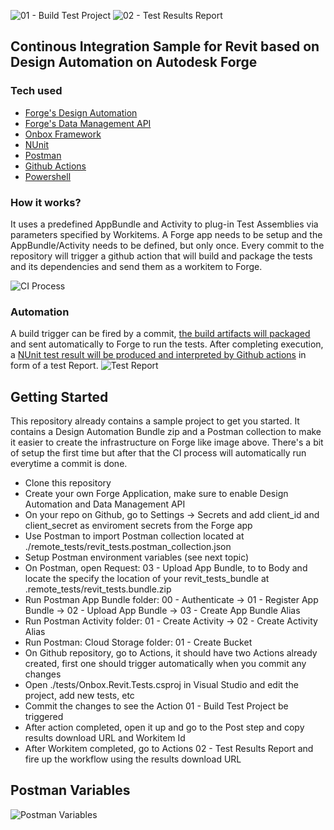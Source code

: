 ![01 - Build Test Project](https://github.com/engthiago/Onbox.Revit.Tests.Sample/workflows/01%20-%20Build%20Test%20Project/badge.svg)
![02 - Test Results Report](https://github.com/engthiago/Onbox.Revit.Tests.Sample/workflows/02%20-%20Test%20Results%20Report/badge.svg)
## Continous Integration Sample for Revit based on Design Automation on Autodesk Forge

### Tech used
- [Forge's Design Automation](https://forge.autodesk.com/en/docs/design-automation/v3/developers_guide/overview/)
- [Forge's Data Management API](https://forge.autodesk.com/en/docs/data/v2/overview/)
- [Onbox Framework](https://github.com/engthiago/Onboxframework)
- [NUnit](https://nunit.org/)
- [Postman](https://www.postman.com/)
- [Github Actions](https://github.com/features/actions)
- [Powershell](https://docs.microsoft.com/en-us/powershell)

### How it works?
It uses a predefined AppBundle and Activity to plug-in Test Assemblies via parameters specified by Workitems. A Forge app needs to be setup and the AppBundle/Activity needs to be defined, but only once. Every commit to the repository will trigger a github action that will build and package the tests and its dependencies and send them as a workitem to Forge.

![CI Process](https://raw.githubusercontent.com/engthiago/Onbox.Revit.Tests.Sample/master/CI_process.png)


### Automation
A build trigger can be fired by a commit, [the build artifacts will packaged](https://github.com/engthiago/Onbox.Revit.Tests.Sample/runs/1908490497?check_suite_focus=true) and sent automatically to Forge to run the tests. After completing execution, a [NUnit test result will be produced and interpreted by Github actions](https://github.com/engthiago/Onbox.Revit.Tests.Sample/runs/1908534974?check_suite_focus=true) in form of a test Report. 
![Test Report](https://raw.githubusercontent.com/engthiago/Onbox.Revit.Tests.Sample/master/test-report.png)

## Getting Started
This repository already contains a sample project to get you started. It contains a Design Automation Bundle zip and a Postman collection to make it easier to create the infrastructure on Forge like image above. There's a bit of setup the first time but after that the CI process will automatically run everytime a commit is done.
  - Clone this repository
  - Create your own Forge Application, make sure to enable Design Automation and Data Management API
  - On your repo on Github, go to Settings -> Secrets and add client_id and client_secret as enviroment secrets from the Forge app 
  - Use Postman to import Postman collection located at ./remote_tests/revit_tests.postman_collection.json
  - Setup Postman environment variables (see next topic)
  - On Postman, open Request: 03 - Upload App Bundle, to to Body and locate the specify the location of your revit_tests_bundle at .remote_tests/revit_tests.bundle.zip
  - Run Postman App Bundle folder: 00 - Authenticate -> 01 - Register App Bundle -> 02 - Upload App Bundle -> 03 - Create App Bundle Alias
  - Run Postman Activity folder: 01 - Create Activity -> 02 - Create Activity Alias
  - Run Postman: Cloud Storage folder: 01 - Create Bucket
  - On Github repository, go to Actions, it should have two Actions already created, first one should trigger automatically when you commit any changes
  - Open ./tests/Onbox.Revit.Tests.csproj in Visual Studio and edit the project, add new tests, etc
  - Commit the changes to see the Action 01 - Build Test Project be triggered
  - After action completed, open it up and go to the Post step and copy results download URL and Workitem Id
  - After Workitem completed, go to Actions 02 - Test Results Report and fire up the workflow using the results download URL

## Postman Variables
![Postman Variables](https://raw.githubusercontent.com/engthiago/Onbox.Revit.Tests.Sample/master/postman-variables.jpg)
